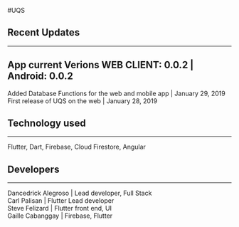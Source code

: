 #UQS

## Recent Updates
----------------------------------------------------------
App current Verions WEB CLIENT: 0.0.2  | Android: 0.0.2 
----------------------------------------------------------

Added Database Functions for the web and mobile app | January 29, 2019 <br/>
First release of UQS on the web | January 28, 2019 <br/>

## Technology used
----------------------------------------------------------
Flutter, Dart, Firebase, Cloud Firestore, Angular

## Developers
----------------------------------------------------------
Dancedrick Alegroso | Lead developer, Full Stack  <br/>
Carl Palisan | Flutter Lead developer <br/>
Steve Felizard | Flutter front end, UI <br/>
Gaille Cabanggay | Firebase, Flutter <br/>
